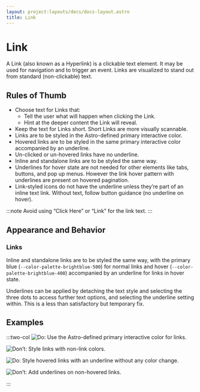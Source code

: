 ```yaml
---
layout: project:layouts/docs/docs-layout.astro
title: Link
---
```

# Link

A Link (also known as a Hyperlink) is a clickable text element. It may be used for navigation and to trigger an event. Links are visualized to stand out from standard (non-clickable) text.

## Rules of Thumb

- Choose text for Links that:
  - Tell the user what will happen when clicking the Link.
  - Hint at the deeper content the Link will reveal.
- Keep the text for Links short. Short Links are more visually scannable.
- Links are to be styled in the Astro-defined primary interactive color.
- Hovered links are to be styled in the same primary interactive color accompanied by an underline.
- Un-clicked or un-hovered links have no underline.
- Inline and standalone links are to be styled the same way.
- Underlines for hover state are not needed for other elements like tabs, buttons, and pop up menus. However the link hover pattern with underlines are present on hovered pagination.
- Link-styled icons do not have the underline unless they’re part of an inline text link. Without text, follow button guidance (no underline on hover).

:::note
Avoid using “Click Here” or “Link” for the link text.
:::

## Appearance and Behavior

### Links

Inline and standalone links are to be styled the same way, with the primary blue (`--color-palette-brightblue-500`) for normal links and hover (`--color-palette-brightblue-400`) accompanied by an underline for links in hover state.

Underlines can be applied by detaching the text style and selecting the three dots to access further text options, and selecting the underline setting within. This is a less than satisfactory but temporary fix.

## Examples

:::two-col
![Do: Use the Astro-defined primary interactive color for links.](/img/components/links-do-1.png "Do: Use the Astro-defined primary interactive color for links.")

![Don’t: Style links with non-link colors.](/img/components/links-dont-1.png "Don’t: Style links with non-link colors.")

![Do: Style hovered links with an underline without any color change.](/img/components/links-do-2.png "Do: Style hovered links with an underline without any color change.")

![Don’t: Add underlines on non-hovered links.](/img/components/links-dont-2.png "Don’t: Add underlines on non-hovered links.")

:::
